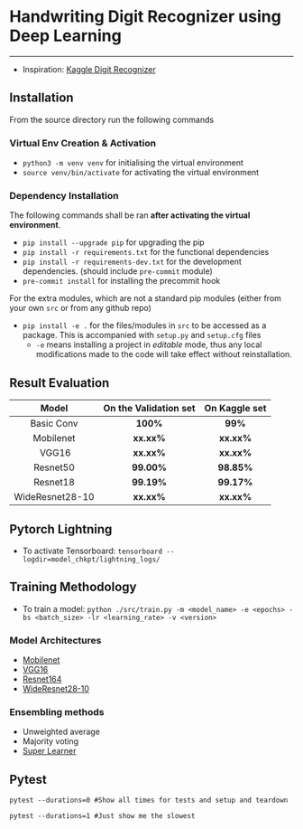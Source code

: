 # Handwriting Digit Recognizer using Deep Learning
--------------------------------------------------

- Inspiration: [Kaggle Digit Recognizer](https://www.kaggle.com/competitions/digit-recognizer/)

## Installation

From the source directory run the following commands

### Virtual Env Creation & Activation

- `python3 -m venv venv` for initialising the virtual environment
- `source venv/bin/activate` for activating the virtual environment

### Dependency Installation

The following commands shall be ran **after activating the virtual environment**.

- `pip install --upgrade pip` for upgrading the pip
- `pip install -r requirements.txt` for the functional dependencies
- `pip install -r requirements-dev.txt` for the development dependencies. (should include `pre-commit` module)
- `pre-commit install` for installing the precommit hook

For the extra modules, which are not a standard pip modules (either from your own `src` or from any github repo)

- `pip install -e .` for the files/modules in `src` to be accessed as a package. This is accompanied with `setup.py` and `setup.cfg` files
  - `-e` means installing a project in _editable_ mode, thus any local modifications made to the code will take effect without reinstallation.

## Result Evaluation

|    **Model**    | **On the Validation set** | **On Kaggle set** |
| :-------------: | :-----------------------: | :---------------: |
|   Basic Conv    |         **100%**          |      **99%**      |
|    Mobilenet    |        **xx.xx%**         |    **xx.xx%**     |
|      VGG16      |        **xx.xx%**         |    **xx.xx%**     |
|    Resnet50     |        **99.00%**         |    **98.85%**     |
|    Resnet18     |        **99.19%**         |    **99.17%**     |
| WideResnet28-10 |        **xx.xx%**         |    **xx.xx%**     |

## Pytorch Lightning

- To activate Tensorboard: `tensorboard --logdir=model_chkpt/lightning_logs/`

## Training Methodology

- To train a model: `python ./src/train.py -m <model_name> -e <epochs> -bs <batch_size> -lr <learning_rate> -v <version>`

### Model Architectures

- [Mobilenet](https://arxiv.org/abs/1704.04861)
- [VGG16](https://arxiv.org/abs/1409.1556)
- [Resnet164](https://arxiv.org/abs/1603.05027)
- [WideResnet28-10](https://arxiv.org/abs/1603.05027)

### Ensembling methods

- Unweighted average
- Majority voting
- [Super Learner](https://arxiv.org/abs/1704.01664)

## Pytest

```Shell
pytest --durations=0 #Show all times for tests and setup and teardown

pytest --durations=1 #Just show me the slowest
```
